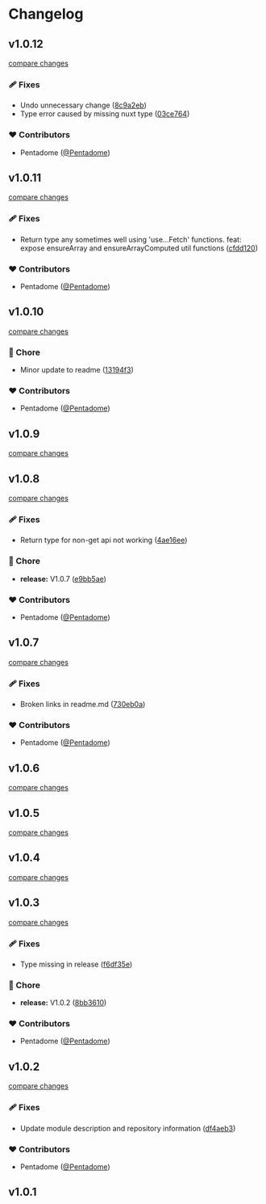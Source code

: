 # Changelog


## v1.0.12

[compare changes](https://github.com/Pentadome/nuxt-openAPI-wrapper/compare/v1.0.11...v1.0.12)

### 🩹 Fixes

- Undo unnecessary change ([8c9a2eb](https://github.com/Pentadome/nuxt-openAPI-wrapper/commit/8c9a2eb))
- Type error caused by missing nuxt type ([03ce764](https://github.com/Pentadome/nuxt-openAPI-wrapper/commit/03ce764))

### ❤️ Contributors

- Pentadome ([@Pentadome](https://github.com/Pentadome))

## v1.0.11

[compare changes](https://github.com/Pentadome/nuxt-openAPI-wrapper/compare/v1.0.10...v1.0.11)

### 🩹 Fixes

- Return type any sometimes well using 'use...Fetch' functions. feat: expose ensureArray and ensureArrayComputed util functions ([cfdd120](https://github.com/Pentadome/nuxt-openAPI-wrapper/commit/cfdd120))

### ❤️ Contributors

- Pentadome ([@Pentadome](https://github.com/Pentadome))

## v1.0.10

[compare changes](https://github.com/Pentadome/nuxt-openAPI-wrapper/compare/v1.0.9...v1.0.10)

### 🏡 Chore

- Minor update to readme ([13194f3](https://github.com/Pentadome/nuxt-openAPI-wrapper/commit/13194f3))

### ❤️ Contributors

- Pentadome ([@Pentadome](https://github.com/Pentadome))

## v1.0.9

[compare changes](https://github.com/Pentadome/nuxt-openAPI-wrapper/compare/v1.0.8...v1.0.9)

## v1.0.8

[compare changes](https://github.com/Pentadome/nuxt-openAPI-wrapper/compare/v1.0.7...v1.0.8)

### 🩹 Fixes

- Return type for non-get api not working ([4ae16ee](https://github.com/Pentadome/nuxt-openAPI-wrapper/commit/4ae16ee))

### 🏡 Chore

- **release:** V1.0.7 ([e9bb5ae](https://github.com/Pentadome/nuxt-openAPI-wrapper/commit/e9bb5ae))

### ❤️ Contributors

- Pentadome ([@Pentadome](https://github.com/Pentadome))

## v1.0.7

[compare changes](https://github.com/Pentadome/nuxt-openAPI-wrapper/compare/v1.0.6...v1.0.7)

### 🩹 Fixes

- Broken links in readme.md ([730eb0a](https://github.com/Pentadome/nuxt-openAPI-wrapper/commit/730eb0a))

### ❤️ Contributors

- Pentadome ([@Pentadome](https://github.com/Pentadome))

## v1.0.6

[compare changes](https://github.com/Pentadome/nuxt-openAPI-wrapper/compare/v1.0.5...v1.0.6)

## v1.0.5

[compare changes](https://github.com/Pentadome/nuxt-open-api/compare/v1.0.4...v1.0.5)

## v1.0.4

[compare changes](https://github.com/Pentadome/nuxt-open-api/compare/v1.0.3...v1.0.4)

## v1.0.3

[compare changes](https://github.com/Pentadome/nuxt-open-api/compare/v1.0.2...v1.0.3)

### 🩹 Fixes

- Type missing in release ([f6df35e](https://github.com/Pentadome/nuxt-open-api/commit/f6df35e))

### 🏡 Chore

- **release:** V1.0.2 ([8bb3610](https://github.com/Pentadome/nuxt-open-api/commit/8bb3610))

### ❤️ Contributors

- Pentadome ([@Pentadome](https://github.com/Pentadome))

## v1.0.2

[compare changes](https://github.com/Pentadome/nuxt-open-api/compare/v1.0.1...v1.0.2)

### 🩹 Fixes

- Update module description and repository information ([df4aeb3](https://github.com/Pentadome/nuxt-open-api/commit/df4aeb3))

### ❤️ Contributors

- Pentadome ([@Pentadome](https://github.com/Pentadome))

## v1.0.1

